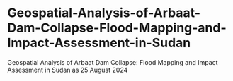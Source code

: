 # Geospatial-Analysis-of-Arbaat-Dam-Collapse-Flood-Mapping-and-Impact-Assessment-in-Sudan
Geospatial Analysis of Arbaat Dam Collapse: Flood Mapping and Impact Assessment in Sudan as 25 August 2024
